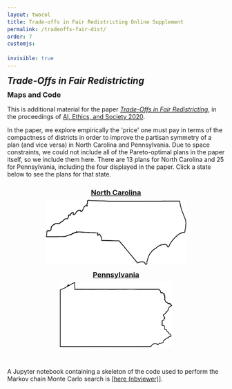 ```yaml
---
layout: twocol
title: Trade-offs in Fair Redistricting Online Supplement
permalink: /tradeoffs-fair-dist/
order: 7
customjs: 

invisible: true
---
```



<style>

</style>



<h2 style="margin-bottom: 7px; margin-top:10px" ><i>Trade-Offs in Fair Redistricting</i></h2>
<h3 style="margin-bottom: 15px; margin-top:10px; " >Maps and Code</h3>


This is additional material for the paper [*Trade-Offs in Fair Redistricting*](https://dl.acm.org/doi/abs/10.1145/3375627.3375802), in the proceedings of [AI, Ethics, and Society 2020](https://aies-conference.com).   


In the paper, we explore empirically the 'price' one must pay in terms of the compactness of districts in order to improve the partisan 
symmetry of a plan (and vice versa) in North Carolina and Pennsylvania.  Due to space constraints, we could not include all 
of the Pareto-optimal plans in the paper itself, so we include them here.  There are 13 plans for North Carolina and 25 
for Pennsylvania, including the four displayed in the paper.  Click a state below to see the plans for that state.

<div style="text-align: center">
<div style="display: inline-block; text-align: center; width:325px">
<a href="nc-maps"> 
    <h3 style="margin-bottom: 7px; margin-top:10px; " >North Carolina</h3>
    <img border="0" alt="North Carolina" src="/assets/images/nc_outline.png" height="150">
</a>
</div>


<div style="display: inline-block; text-align: center; width:325px">
<a href="pa-maps">
    <h3 style="margin-bottom: 7px; margin-top:10px; " >Pennsylvania</h3>
    <img border="0" alt="Pennsylvania" src="/assets/images/pa_outline.png" height="150">
</a>
</div>

</div>  
  

&nbsp;    

  
A Jupyter notebook containing a skeleton of the code used to perform the Markov chain Monte Carlo search is [[here (nbviewer)]](https://nbviewer.jupyter.org/github/zschutzman/zschutzman.github.io/blob/master/tradeoffs-fair-dist/tradeoffs-skeleton.ipynb).





